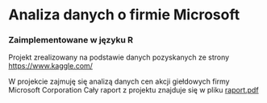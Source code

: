 # Analiza danych o firmie Microsoft
### Zaimplementowane w języku R
Projekt zrealizowany na podstawie danych pozyskanych ze strony https://www.kaggle.com/

W projekcie zajmuję się analizą danych cen akcji giełdowych firmy Microsoft Corporation
Cały raport z projektu znajduje się w pliku [raport.pdf](https://github.com/Jakub-Domogala/Data_Analysis_-PL-/files/8366410/raport.pdf)
